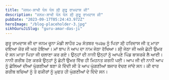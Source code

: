 ```yaml
---
title: "ਜਨਮ-ਸਾਖੀ ਧੰਨ ਧੰਨ ਸ਼ੀ੍ ਗੁਰੂ ਰਾਮਦਾਸ ਜੀ"
description: "ਜਨਮ-ਸਾਖੀ ਧੰਨ ਧੰਨ ਸ਼ੀ੍ ਗੁਰੂ ਰਾਮਦਾਸ ਜੀ"
pubDate: "2023-09-17T05:24:43.972Z"
heroImage: "/blog-placeholder-3.jpg"
sikhGuruJiSlug: "guru-amar-das-ji"
---
```


ਗੁਰੂ ਰਾਮਦਾਸ ਜੀ ਦਾ ਜਨਮ ਚੂਨਾ ਮੰਡੀ ਲਾਹੌਰ ੨੪ ਸੰਤਬਰ ੧੫੩੪ ਨੂੰ ਪਿਤਾ ਸ਼ੀ੍ ਹਰਿਦਾਸ ਜੀ ਤ੍ ਮਾਤਾ ਦਇਆ ਕੋਰ ਜੀ ਘਰ ਹੋਇਆ। ਮਾਂ ਬਾਪ ਨੇ ਆਪ ਦਾ ਨਾਮ ਜੇਠਾ ਰੱਖਿਆ।
ਸ਼ੀ੍ ਜੇਠਾ ਜੀ ਅਜੇ ਛੋਟੀ ਉਮਰ ਦੇ ਸਨ ਮਾਤਾ ਪਿਤਾ ਜੀ ਚਲਾਣਾ ਕਰ ਗਏ। ਉਨ੍ਹਾਂ ਦੀ ਨਾਨੀ ਉਨ੍ਹਾਂ ਨੂੰ ਆਪਣੇ ਪਿੰਡ ਬਾਸਰਕੇ ਲੈ ਆਈ। ਨਾਨੀ ਗਰੀਬ ਹੋਣ ਕਰਕੇ ਉਨ੍ਹਾਂ ਨੂੰ ਛੋਟੀ ਉਮਰ ਵਿੱਚ ਹੀ ਮਿਹਨਤ ਕਰਨੀ ਪਈ।
ਆਪ ਜੀ ਦੀ ਨਾਨੀ ਆਪ ਨੂੰ ਛੋਲਿਆਂ ਦੀਆਂ ਘੁੰਗਣੀਆਂ ਬਣਾ ਕੇ ਦਿੰਦੀ ਸੀ ਤੇ ਆਪ ਘੁੰਗਣੀਆਂ ਬਜਾਰ ਵੇਚਣ ਜਾਂਦੇ ਸਨ। ਕੀ ਵਾਰ ਗਰੀਬ ਬਚਿਆਂ ਨੂੰ ਤੇ ਫਕੀਰਾਂ ਨੂੰ ਮੁਫਤ ਹੀ ਘੁੰਗਣੀਆਂ ਦੇ ਦਿੰਦੇ ਸਨ।
